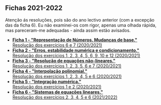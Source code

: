 ## Fichas 2021-2022
Atenção ás resoluções, pois são do ano lectivo anterior (com a excepção das da ficha 6). Eu não examinei-os com rigor, apenas uma olhada rápida, mas pareceram-me adequadas - ainda assim estão avisados.
<br>
* [**Ficha 1 - "Representação de Números. Mudanças de base."**](Folha_TP1.pdf)
<br>[Resolução dos exercícios 6 e 7 (2020/2021)](f1_e6-7.pdf)
* [**Ficha 2 - "Erros, estabilidade numérica e condicionamento."**](Folha_TP2.pdf)
<br>[Resolução dos exercícios 1, 2, 3, 4, 5, 6, 9, 10 e 12 (2020/2021)](f2_e1-2-3-4-5-6-9-10-12.pdf)
* [**Ficha 3 - "Resolução de equações não-lineares."**](Folha_TP3.pdf)
<br>[Resolução dos exercícios 1, 2, 3, 5, 6 e 7 (2020/2021)](f3_e1-2-3-5-6-7-8.pdf)
* [**Ficha 4 - "Interpolação polinomial."**](Folha_TP4.pdf)
<br>[Resolução dos exercícios 1, 2, 3, 4, 5 e 6 (2020/2021)](f4_e1-2-3-4-5-6.pdf)
* [**Ficha 5 - "Integração numérica."**](Folha_TP5.pdf)
<br>[Resolução dos exercícios 1 e 2 (2020/2021)](f5_e1-2.pdf)
* [**Ficha 6 - "Sistemas de equações lineares."**](Folha_TP6.pdf)
<br>[Resolução dos exercícios 2, 3, 4, 5 e 6 (2021/2022)](f6_2-3-4-5-6.pdf)
